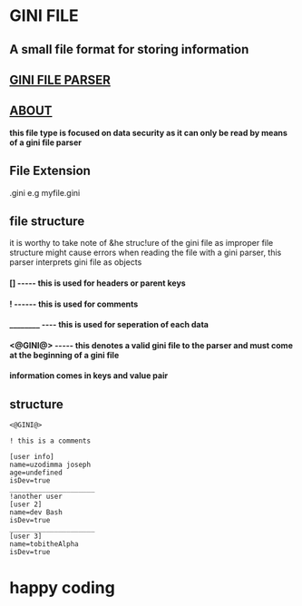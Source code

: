 # GINI FILE
## A small file format for storing information

## [GINI FILE PARSER]("https://github.com/iamGodskid/GiniFileParser")


## [ABOUT]("https://uzodimmajoseph.netlify.app/gini")
**this file type is focused on data security as it can only be read by means of a gini file parser**

## File Extension
.gini
e.g myfile.gini

## file structure
it is worthy to take note of &he struc!ure of the gini file as improper file structure might cause errors when reading the file with a gini parser, this parser interprets gini file as objects

#### [] ----- this is used for headers or parent keys

#### ! ------ this is used for comments

#### ________ ---- this is used for seperation of each data

#### <@GINI@> ----- **this denotes a valid gini file to the parser  and must come at the beginning of a gini file**

#### information comes in keys and value pair

## structure

```gini
<@GINI@>

! this is a comments

[user info]
name=uzodimma joseph
age=undefined
isDev=true
_____________________
!another user
[user 2]
name=dev Bash
isDev=true
_____________________
[user 3]
name=tobitheAlpha
isDev=true
```

# happy coding
